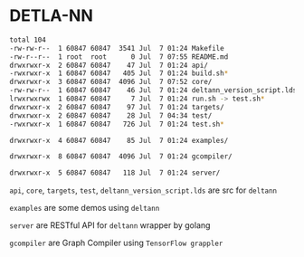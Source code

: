 # DETLA-NN

```bash
total 104
-rw-rw-r--  1 60847 60847  3541 Jul  7 01:24 Makefile
-rw-r--r--  1 root  root      0 Jul  7 07:55 README.md
drwxrwxr-x  2 60847 60847    47 Jul  7 01:24 api/
-rwxrwxr-x  1 60847 60847   405 Jul  7 01:24 build.sh*
drwxrwxr-x  3 60847 60847  4096 Jul  7 07:52 core/
-rw-rw-r--  1 60847 60847    46 Jul  7 01:24 deltann_version_script.lds
lrwxrwxrwx  1 60847 60847     7 Jul  7 01:24 run.sh -> test.sh*
drwxrwxr-x  2 60847 60847    97 Jul  7 01:24 targets/
drwxrwxr-x  2 60847 60847    28 Jul  7 04:34 test/
-rwxrwxr-x  1 60847 60847   726 Jul  7 01:24 test.sh*

drwxrwxr-x  4 60847 60847    85 Jul  7 01:24 examples/

drwxrwxr-x  8 60847 60847  4096 Jul  7 01:24 gcompiler/

drwxrwxr-x  5 60847 60847   118 Jul  7 01:24 server/
```

`api`, `core`, `targets`, `test`, `deltann_version_script.lds` are src for `deltann` 

`examples` are some demos using `deltann`

`server` are RESTful API for `deltann` wrapper by golang 

`gcompiler` are Graph Compiler using `TensorFlow grappler`
